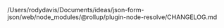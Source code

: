 /Users/rodydavis/Documents/ideas/json-form-json/web/node_modules/@rollup/plugin-node-resolve/CHANGELOG.md
